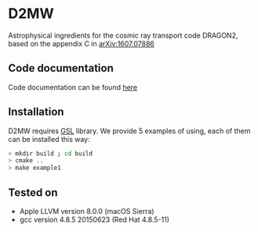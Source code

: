 # D2MW
Astrophysical ingredients for the cosmic ray transport code DRAGON2, based on the appendix C in [arXiv:1607.07886](https://arxiv.org/abs/1607.07886)

## Code documentation 

Code documentation can be found [here](https://codedocs.xyz/cosmicrays/D2MW/)

## Installation
D2MW requires [GSL](https://www.gnu.org/software/gsl/) library. We provide 5 examples of using, each of them can be installed this way:

```bash
> mkdir build ; cd build
> cmake ..
> make example1
```

## Tested on 

- Apple LLVM version 8.0.0 (macOS Sierra)
- gcc version 4.8.5 20150623 (Red Hat 4.8.5-11)
